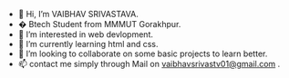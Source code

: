 - 👋 Hi, I’m VAIBHAV SRIVASTAVA.
- � Btech Student from MMMUT Gorakhpur.
- 👀 I’m interested in web devlopment.
- 🌱 I’m currently learning html and css.
- 💞️ I’m looking to collaborate on some basic projects to learn better.
- 📫 contact me simply through Mail on vaibhavsrivastv01@gmail.com .

<!---
hulk0907/hulk0907 is a ✨ special ✨ repository because its `README.md` (this file) appears on your GitHub profile.
You can click the Preview link to take a look at your changes.
--->
